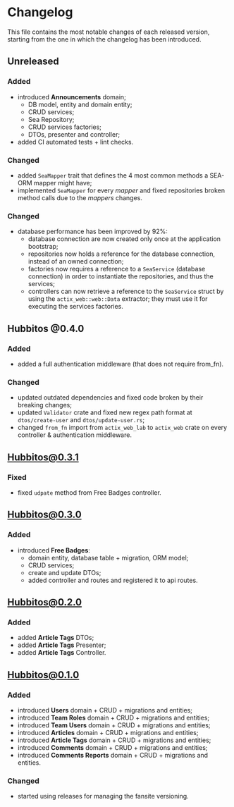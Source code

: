 # Changelog
This file contains the most notable changes of each released version, starting from the one in which the changelog
has been introduced.

## Unreleased
### Added
- introduced **Announcements** domain;
    -   DB model, entity and domain entity;
    -   CRUD services;
    -   Sea Repository;
    -   CRUD services factories;
    -   DTOs, presenter and controller;
- added CI automated tests + lint checks.

### Changed
- added `SeaMapper` trait that defines the 4 most common methods a SEA-ORM mapper might have;
- implemented `SeaMapper` for every *mapper* and fixed repositories broken method calls due to the *mappers* changes.

### Changed
- database performance has been improved by 92%:
    -   database connection are now created only once at the application bootstrap;
    -   repositories now holds a reference for the database connection, instead of an owned connection;
    -   factories now requires a reference to a `SeaService` (database connection) in order to instantiate the
        repositories, and thus the services;
    -   controllers can now retrieve a reference to the `SeaService` struct by using the `actix_web::web::Data`
        extractor; they must use it for executing the services factories.

## Hubbitos @0.4.0
### Added
- added a full authentication middleware (that does not require from_fn).

### Changed
- updated outdated dependencies and fixed code broken by their breaking changes;
- updated `Validator` crate and fixed new regex path format at `dtos/create-user` and `dtos/update-user.rs`;
- changed `from_fn` import from `actix_web_lab` to `actix_web` crate on every controller & authentication middleware.

## Hubbitos@0.3.1
### Fixed
- fixed `udpate` method from Free Badges controller.

## Hubbitos@0.3.0
### Added
- introduced **Free Badges**:
    - domain entity, database table + migration, ORM model;
    - CRUD services;
    - create and update DTOs;
    - added controller and routes and registered it to api routes.

## Hubbitos@0.2.0
### Added
- added **Article Tags** DTOs;
- added **Article Tags** Presenter;
- added **Article Tags** Controller.

## Hubbitos@0.1.0
### Added
- introduced **Users** domain + CRUD + migrations and entities;
- introduced **Team Roles** domain + CRUD + migrations and entities;
- introduced **Team Users** domain + CRUD + migrations and entities;
- introduced **Articles** domain + CRUD + migrations and entities;
- introduced **Article Tags** domain + CRUD + migrations and entities;
- introduced **Comments** domain + CRUD + migrations and entities;
- introduced **Comments Reports** domain + CRUD + migrations and entities.

### Changed
- started using releases for managing the fansite versioning.
